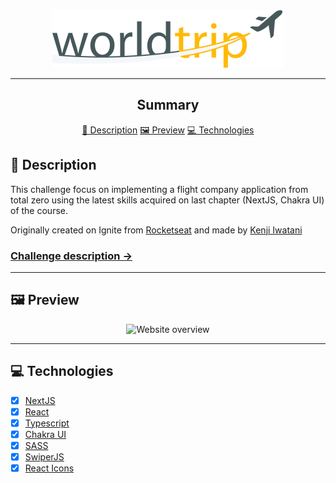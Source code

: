<section align="center">
    <img src="./public/logo.svg" />
</section>

---

<h2 align="center">Summary</h2>

<p align="center">
    <a href="#description">📙 Description</a>
    <a href="#preview">🖼️ Preview</a>
    <a href="#technologies">💻 Technologies</a>
</p>

<H2 id="about">📙 Description</H2>

<p>This challenge focus on implementing a flight company application from total zero using the latest skills acquired on last chapter (NextJS, Chakra UI) of the course.

<p>Originally created on Ignite from <a href="https://www.rocketseat.com.br/">Rocketseat</a> and made by <a href="https://www.linkedin.com/in/kleverson-kenji-iwatani/">Kenji Iwatani</a></p>

<p>
    <h3><a href="https://www.notion.so/Desafio-01-Interface-com-Chakra-UI-d1274f7fd7f54283b9173b7fd8003cc6">Challenge description &rarr;</a></h3>
</p>

---

<H2 id="preview">🖼️ Preview</H2>

<section align="center">
    <img alt="Website overview" src="./public/preview.gif"/>
</section>

---

<H2 id="technologies">💻 Technologies</H2>

- [x] <a href="https://nextjs.org/">NextJS</a>
- [x] <a href="https://reactjs.org/">React</a>
- [x] <a href="https://www.typescriptlang.org/">Typescript</a>
- [x] <a href="https://chakra-ui.com/">Chakra UI</a>
- [x] <a href="https://sass-lang.com/">SASS</a>
- [x] <a href="https://swiperjs.com/react">SwiperJS</a>
- [x] <a href="https://react-icons.github.io/react-icons/">React Icons</a>
